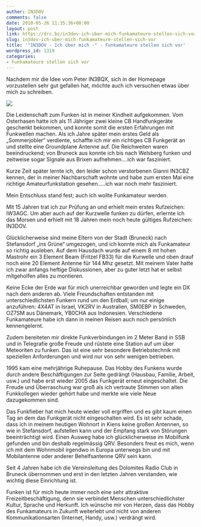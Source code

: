 ```yaml
---
author: IN3DOV
comments: false
date: 2010-05-26 11:35:36+00:00
layout: post
link: https://drc.bz/in3dov-ich-uber-mich-funkamateure-stellen-sich-vor/
slug: in3dov-ich-uber-mich-funkamateure-stellen-sich-vor
title: '"IN3DOV - Ich über mich -" - Funkamateure stellen sich vor'
wordpress_id: 1319
categories:
- Funkamateure stellen sich vor
---
```


Nachdem mir die Idee vom Peter IN3BQX, sich in der Homepage vorzustellen sehr gut gefallen hat, möchte auch ich versuchen etwas über mich zu schreiben.


[![](https://drc.bz/wp-content/uploads/2010/05/IN3DOV-mit-Handfunkgerät-1208-001-225x300.jpg)](https://drc.bz/wp-content/uploads/2010/05/IN3DOV-mit-Handfunkgerät-1208-001.jpg)


Die Leidenschaft zum Funken ist in meiner Kindheit aufgekommen. Vom Osterhasen hatte ich als 11 Jähriger zwei kleine CB Handfunkgeräte geschenkt bekommen, und konnte somit die ersten Erfahrungen mit Funkwellen machen. Als ich Jahre später mein erstes Geld als „Sommerjobler“ verdiente, schaffte ich mir ein richtiges CB Funkgerät an und stellte eine Groundplane Antenne auf. Die Reichweiten waren beeindruckend; von Bruneck aus konnte ich bis nach Welsberg funken und zeitweise sogar Signale aus Brixen aufnehmen….ich war fasziniert.

Kurze Zeit später lernte ich, den leider schon verstorbenen Gianni IN3CBZ kennen, der in meiner Nachbarschaft wohnte und habe zum ersten Mal eine richtige Amateurfunkstation gesehen…..ich war noch mehr fasziniert.

Mein Entschluss stand fest; auch ich wollte Funkamateur werden.

Mit 15 Jahren trat ich zur Prüfung an und erhielt mein erstes Rufzeichen: IW3AGC. Um aber auch auf der Kurzwelle funken zu dürfen, erlernte ich das Morsen und erhielt mit 18 Jahren mein noch heute gültiges Rufzeichen: IN3DOV.

Glücklicherweise sind meine Eltern von der Stadt (Bruneck) nach Stefansdorf „ins Grüne“ umgezogen, und ich konnte mich als Funkamateur so richtig ausleben. Auf dem Hausdach wurde auf einem 8 mt hohen Mastrohr ein 3 Element Beam (Fritzel FB33) für die Kurwelle und oben drauf noch eine 20 Element Antenne für 144 Mhz gesetzt. Mit meinem Vater hatte ich zwar anfangs heftige Diskussionen, aber zu guter letzt hat er selbst mitgeholfen alles zu montieren.

Keine Ecke der Erde war für mich unerreichbar geworden und legte ein DX nach dem anderen ab. Viele Freundschaften entstanden mit unterschiedlichsten Funkern rund um den Erdball; um nur einige anzuführen: 4X4AT in Israel, VK2RV in Australien, SM0EBP in Schweden, OZ7SM aus Dänemark, YB0CHA aus Indonesien. Verschiedene Funkamateure habe ich dann in meinen Reisen auch noch persönlich kennengelernt.

Zudem bereiteten mir direkte Funkverbindungen im 2 Meter Band in SSB und in Telegrafie große Freude und rüstete eine Station auf um über Meteoriten zu funken. Das ist eine sehr besondere Betriebstechnik mit speziellen Anforderungen und wird nur von sehr wenigen betrieben.

1995 kam eine mehrjährige Ruhepause. Das Hobby des Funkens wurde durch andere Beschäftigungen zur Seite gedrängt (Hausbau, Familie, Arbeit, usw.) und habe erst wieder 2005 das Funkgerät erneut eingeschaltet. Die Freude und Überraschung war groß als ich vertraute Stimmen von alten Funkkollegen wieder gehört habe und merkte wie viele Neue dazugekommen sind.

Das Funkfieber hat mich heute wieder voll ergriffen und es gibt kaum einen Tag an dem das Funkgerät nicht eingeschalten wird. Es ist sehr schade, dass ich in meinem heutigen Wohnort in Kiens keine großen Antennen, so wie in Stefansdorf, aufstellen kann und der Empfang stark von Störungen beeinträchtigt wird. Einen Ausweg habe ich glücklicherweise im Mobilfunk gefunden und bin deshalb regelmässig QRV. Besonders freut es mich, wenn ich mit dem Wohnmobil irgendwo in Europa unterwegs bin und mit Mobilantenne oder anderer Behelfsantenne QRV sein kann.

Seit 4 Jahren habe ich die Vereinsleitung des Dolomites Radio Club in Bruneck übernommen und erst in den letzten Jahren verstanden, wie wichtig diese Einrichtung ist.

Funken ist für mich heute immer noch eine sehr attraktive Freizeitbeschäftigung, denn sie verbindet Menschen unterschiedlichster Kultur, Sprache und Herkunft. Ich wünsche mir von Herzen, dass das Hobby des Funkamateurs in Zukunft weiterlebt und nicht von anderen Kommunikationsarten (Internet, Handy, usw.) verdrängt wird.
